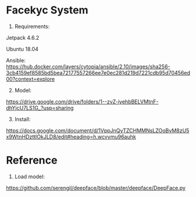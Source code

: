# Facekyc System

1. Requirements:

Jetpack 4.6.2

Ubuntu 18.04

Ansible: https://hub.docker.com/layers/cytopia/ansible/2.10/images/sha256-3cb4159ef8585bd5bea72177557266ee7e0ec281d219d7221cdb95d70456ed00?context=explore

2. Model:

https://drive.google.com/drive/folders/1--zvZ-iyehbBELVMtnF-dhYjcU7LS1G_?usp=sharing

3. Install:

https://docs.google.com/document/d/1VppJnQyTZCHMMNsLZOoBvM8zU5x9WtnHDzttlOkJLD8/edit#heading=h.wcvymu96auhk

# Reference

1. Load model:

https://github.com/serengil/deepface/blob/master/deepface/DeepFace.py

